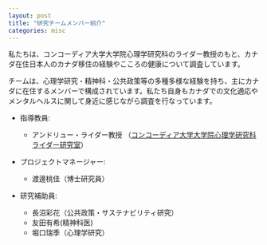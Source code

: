 ```yaml
---
layout: post
title: "研究チームメンバー紹介"
categories: misc
---
```


私たちは、コンコーディア大学大学院心理学研究科のライダー教授のもと、カナダ在住日本人のカナダ移住の経験やこころの健康について調査しています。

チームは、心理学研究・精神科・公共政策等の多種多様な経験を持ち、主にカナダに在住するメンバーで構成されています。私たち自身もカナダでの文化適応やメンタルヘルスに関して身近に感じながら調査を行なっています。
  
- 指導教員:
  - アンドリュー・ライダー教授 （[コンコーディア大学大学院心理学研究科ライダー研究室](https://culturalclinicalpsych.org/andrew-ryder/)）

- プロジェクトマネージャー:
  - 渡邊桃佳（博士研究員）
  
- 研究補助員:
  - 長沼彩花（公共政策・サステナビリティ研究）
  - 友田有希(精神科医) 
  - 堀口瑞季（心理学研究）
